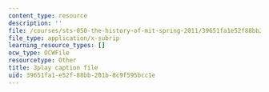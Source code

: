 ```yaml
---
content_type: resource
description: ''
file: /courses/sts-050-the-history-of-mit-spring-2011/39651fa1e52f88bb201b8c9f595bcc1e_RwDQWPhNZ8U.srt
file_type: application/x-subrip
learning_resource_types: []
ocw_type: OCWFile
resourcetype: Other
title: 3play caption file
uid: 39651fa1-e52f-88bb-201b-8c9f595bcc1e
---
```

